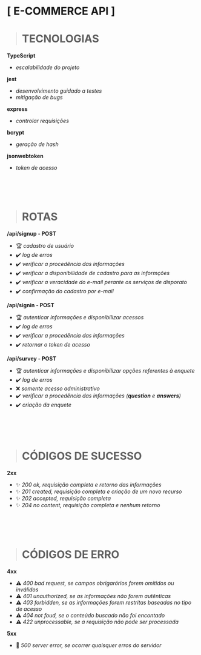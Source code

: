# **[ E-COMMERCE API ]**
> # TECNOLOGIAS

**TypeScript**
* *escalabilidade do projeto*

**jest**
* *desenvolvimento guidado a testes*
* *mitigação de bugs*

**express**
* *controlar requisições*

**bcrypt**
* *geração de hash*

**jsonwebtoken**
* *token de acesso*

<br/></br></br>

> # ROTAS

**/api/signup - POST**
* 🏆 *cadastro de usuário*
* ✔️ *log de erros*
* ✔️ *verificar a procedência das informações*
* ✔️ *verificar a disponibilidade de cadastro para as informções*
* ✔️ *verificar a veracidade do e-mail perante os serviços de disporato*
* ✔️ *confirmação do cadastro por e-mail*

**/api/signin - POST**
* 🏆 *autenticar informações e disponibilizar acessos*
* ✔️ *log de erros*
* ✔️ *verificar a procedência das informações*
* ✔️ *retornar o token de acesso*

**/api/survey - POST**
* 🏆 *autenticar informações e disponibilizar opções referentes à enquete*
* ✔️ *log de erros*
* ❌ *somente acesso administrativo*
* ✔️ *verificar a procedência das informações (**question** e **answers**)*
* ✔️ *criação da enquete*

<br/></br></br>

> # CÓDIGOS DE SUCESSO

**2xx**
* ✨ *200 ok, requisição completa e retorno das informações*
* ✨ *201 created, requisição completa e criação de um novo recurso*
* ✨ *202 accepted, requisição completa*
* ✨ *204 no content, requisição completa e nenhum retorno*

<br/></br></br>

> # CÓDIGOS DE ERRO

**4xx**
* ⚠️ *400 bad request, se campos obrigarórios forem omitidos ou inválidos*
* ⚠️ *401 unauthorized, se as informações não forem autênticas*
* ⚠️ *403 forbidden, se as informações forem restritas baseadas no tipo de acesso*
* ⚠️ *404 not foud, se o conteúdo buscado não foi encontado*
* ⚠️ *422 unprocessable, se a requisição não pode ser processada*

**5xx**
* 🐞 *500 server error, se ocorrer quaisquer erros do servidor*